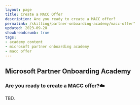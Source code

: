 ```yaml
---
layout: page
title: Create a MACC Offer
description: Are you ready to create a MACC offer?
permalink: /skilling/partner-onboarding-academy/macc-offer"
updated: 2023-09-28
showbreadcrumb: true
tags: 
- academy content
- microsoft partner onboarding academy
- macc offer
---
```


## Microsoft Partner Onboarding Academy

### Are you ready to create a MACC offer?☁️
TBD.